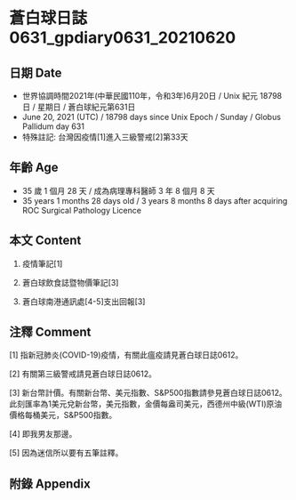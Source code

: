 [_metadata_:encoding]: - "utf-8"
[_metadata_:language]: - "zh-Hant-TW"
[_metadata_:fileformat]: - "markdown"
[_metadata_:MIME_type]: - "text/plain"
[_metadata_:markdown_version]: - "commonmark version 0.29"
[_metadata_:markdown_spec]: - "https://spec.commonmark.org/0.29/"

# 蒼白球日誌0631_gpdiary0631_20210620 #

## 日期 Date ##

* 世界協調時間2021年(中華民國110年，令和3年)6月20日 / Unix 紀元 18798 日 / 星期日 / 蒼白球紀元第631日
* June 20, 2021 (UTC) / 18798 days since Unix Epoch / Sunday / Globus Pallidum day 631
* 特殊註記: 台灣因疫情[1]進入三級警戒[2]第33天

## 年齡 Age ##

* 35 歲 1 個月 28 天 / 成為病理專科醫師 3 年 8 個月 8 天
* 35 years 1 months 28 days old / 3 years 8 months 8 days after acquiring ROC Surgical Pathology Licence

## 本文 Content ##

1. 疫情筆記[1]

    
2. 蒼白球飲食誌暨物價筆記[3]

    
3. 蒼白球南港通訊處[4-5]支出回報[3]

    

## 注釋 Comment ##

[1] 指新冠肺炎(COVID-19)疫情，有關此瘟疫請見蒼白球日誌0612。


[2] 有關第三級警戒請見蒼白球日誌0612。


[3] 新台幣計價。有關新台幣、美元指數、S&P500指數請參見蒼白球日誌0612。此刻匯率為1美元兌新台幣，美元指數，金價每盎司美元，西德州中級(WTI)原油價格每桶美元，S&P500指數。


[4] 即我男友那邊。


[5] 因為迷信所以要有五筆註釋。



## 附錄 Appendix ##

